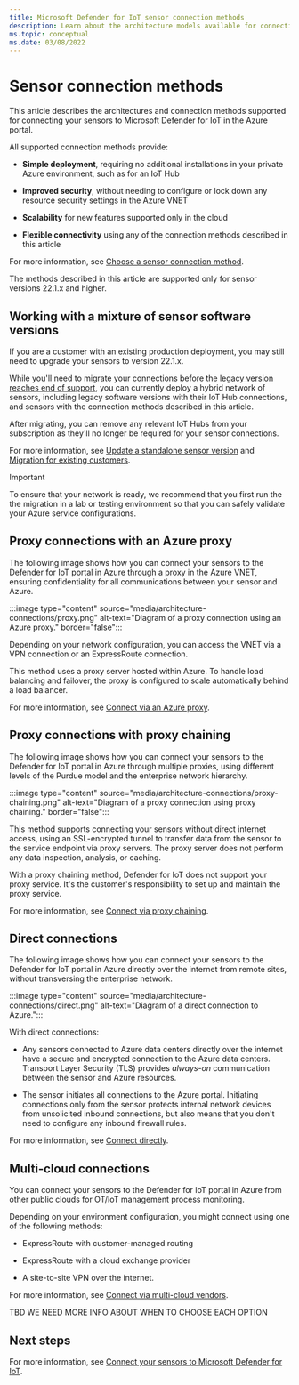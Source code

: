 ```yaml
---
title: Microsoft Defender for IoT sensor connection methods
description: Learn about the architecture models available for connecting your sensors to Microsoft Defender for IoT.
ms.topic: conceptual
ms.date: 03/08/2022
---
```


# Sensor connection methods

This article describes the architectures and connection methods supported for connecting your sensors to Microsoft Defender for IoT in the Azure portal.

All supported connection methods provide:

- **Simple deployment**, requiring no additional installations in your private Azure environment, such as for an IoT Hub

- **Improved security**, without needing to configure or lock down any resource security settings in the Azure VNET

- **Scalability** for new features supported only in the cloud

- **Flexible connectivity** using any of the connection methods described in this article

For more information, see [Choose a sensor connection method](connect-sensors.md#choose-a-sensor-connection-method).

The methods described in this article are supported only for sensor versions 22.1.x and higher.

## Working with a mixture of sensor software versions

If you are a customer with an existing production deployment, you may still need to upgrade your sensors to version 22.1.x.

While you'll need to migrate your connections before the [legacy version reaches end of support](release-notes.md#versions-and-support-dates), you can currently deploy a hybrid network of sensors, including legacy software versions with their IoT Hub connections, and sensors with the connection methods described in this article.

After migrating, you can remove any relevant IoT Hubs from your subscription as they'll no longer be required for your sensor connections.

For more information, see [Update a standalone sensor version](how-to-manage-individual-sensors.md#update-a-standalone-sensor-version) and [Migration for existing customers](connect-sensors.md#migration-for-existing-customers).

> [!IMPORTANT]
> To ensure that your network is ready, we recommend that you first run the the migration in a lab or testing environment so that you can safely validate your Azure service configurations.
>

## Proxy connections with an Azure proxy

The following image shows how you can connect your sensors to the Defender for IoT portal in Azure through a proxy in the Azure VNET, ensuring confidentiality for all communications between your sensor and Azure.

:::image type="content" source="media/architecture-connections/proxy.png" alt-text="Diagram of a proxy connection using an Azure proxy." border="false":::

Depending on your network configuration, you can access the VNET via a VPN connection or an ExpressRoute connection.

This method uses a proxy server hosted within Azure. To handle load balancing and failover, the proxy is configured to scale automatically behind a load balancer.

For more information, see [Connect via an Azure proxy](connect-sensors.md#connect-via-an-azure-proxy).

## Proxy connections with proxy chaining

The following image shows how you can connect your sensors to the Defender for IoT portal in Azure through multiple proxies, using different levels of the Purdue model and the enterprise network hierarchy.

:::image type="content" source="media/architecture-connections/proxy-chaining.png" alt-text="Diagram of a proxy connection using proxy chaining." border="false":::

This method supports connecting your sensors without direct internet access, using an SSL-encrypted tunnel to transfer data from the sensor to the service endpoint via proxy servers. The proxy server does not perform any data inspection, analysis, or caching.

With a proxy chaining method, Defender for IoT does not support your proxy service. It's the customer's responsibility to set up and maintain the proxy service.

For more information, see [Connect via proxy chaining](connect-sensors.md#connect-via-proxy-chaining).

## Direct connections

The following image shows how you can connect your sensors to the Defender for IoT portal in Azure directly over the internet from remote sites, without transversing the enterprise network.

:::image type="content" source="media/architecture-connections/direct.png" alt-text="Diagram of a direct connection to Azure.":::

With direct connections:

- Any sensors connected to Azure data centers directly over the internet have a secure and encrypted connection to the Azure data centers. Transport Layer Security (TLS) provides *always-on* communication between the sensor and Azure resources.

- The sensor initiates all connections to the Azure portal. Initiating connections only from the sensor protects internal network devices from unsolicited inbound connections, but also means that you don't need to configure any inbound firewall rules.

For more information, see [Connect directly](connect-sensors.md#connect-directly).

## Multi-cloud connections

You can connect your sensors to the Defender for IoT portal in Azure from other public clouds for OT/IoT management process monitoring.

Depending on your environment configuration, you might connect using one of the following methods:

- ExpressRoute with customer-managed routing

- ExpressRoute with a cloud exchange provider

- A site-to-site VPN over the internet.

For more information, see [Connect via multi-cloud vendors](connect-sensors.md#connect-via-multi-cloud-vendors).

TBD WE NEED MORE INFO ABOUT WHEN TO CHOOSE EACH OPTION

## Next steps

For more information, see [Connect your sensors to Microsoft Defender for IoT](connect-sensors.md).
